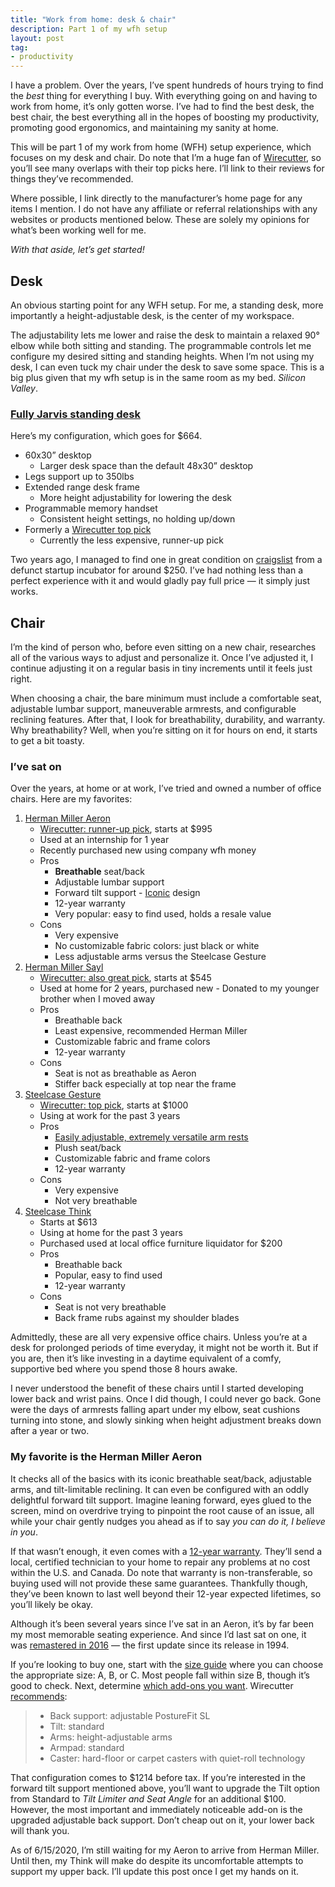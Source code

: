 ```yaml
---
title: "Work from home: desk & chair"
description: Part 1 of my wfh setup
layout: post
tag:
- productivity
---
```


I have a problem. Over the years, I’ve spent hundreds of hours trying to find the _best_ thing for everything I buy. With everything going on and having to work from home, it’s only gotten worse. I’ve had to find the best desk, the best chair, the best everything all in the hopes of boosting my productivity, promoting good ergonomics, and maintaining my sanity at home.

This will be part 1 of my work from home (WFH) setup experience, which focuses on my desk and chair. Do note that I’m a huge fan of [Wirecutter](https://www.nytimes.com/wirecutter/), so you’ll see many overlaps with their top picks here. I’ll link to their reviews for things they’ve recommended.

Where possible, I link directly to the manufacturer’s home page for any items I mention. I do not have any affiliate or referral relationships with any websites or products mentioned below. These are solely my opinions for what’s been working well for me.

_With that aside, let’s get started!_

## Desk

An obvious starting point for any WFH setup. For me, a standing desk, more importantly a height-adjustable desk, is the center of my workspace.

The adjustability lets me lower and raise the desk to maintain a relaxed 90° elbow while both sitting and standing. The programmable controls let me configure my desired sitting and standing heights. When I’m not using my desk, I can even tuck my chair under the desk to save some space. This is a big plus given that my wfh setup is in the same room as my bed. _Silicon Valley_.

### [Fully Jarvis standing desk](https://www.fully.com/standing-desks/jarvis.html)

Here’s my configuration, which goes for \$664.

- 60x30” desktop
    - Larger desk space than the default 48x30” desktop
- Legs support up to 350lbs
- Extended range desk frame
    - More height adjustability for lowering the desk
- Programmable memory handset
    - Consistent height settings, no holding up/down
- Formerly a [Wirecutter top pick](#)
    - Currently the less expensive, runner-up pick

Two years ago, I managed to find one in great condition on [craigslist](https://craigslist.org) from a defunct startup incubator for around \$250. I’ve had nothing less than a perfect experience with it and would gladly pay full price — it simply just works.

## Chair

I’m the kind of person who, before even sitting on a new chair, researches all of the various ways to adjust and personalize it. Once I’ve adjusted it, I continue adjusting it on a regular basis in tiny increments until it feels just right.

When choosing a chair, the bare minimum must include a comfortable seat, adjustable lumbar support, maneuverable armrests, and configurable reclining features. After that, I look for breathability, durability, and warranty. Why breathability? Well, when you’re sitting on it for hours on end, it starts to get a bit toasty.

### I’ve sat on

Over the years, at home or at work, I’ve tried and owned a number of office chairs. Here are my favorites:

1. [Herman Miller Aeron](https://store.hermanmiller.com/office/office-chairs/aeron-chair/2195348.html)
    - [Wirecutter: runner-up pick](https://www.nytimes.com/wirecutter/reviews/best-office-chair/), starts at \$995
    - Used at an internship for 1 year
    - Recently purchased new using company wfh money
    - Pros
        - **Breathable** seat/back
        - Adjustable lumbar support
        - Forward tilt support - [Iconic](https://www.moma.org/collection/works/3734) design
        - 12-year warranty
        - Very popular: easy to find used, holds a resale value
    - Cons
        - Very expensive
        - No customizable fabric colors: just black or white
        - Less adjustable arms versus the Steelcase Gesture
2. [Herman Miller Sayl](https://store.hermanmiller.com/office/office-chairs/sayl-task-chair/2294.html)
    - [Wirecutter: also great pick](https://www.nytimes.com/wirecutter/reviews/best-office-chair/), starts at \$545
    - Used at home for 2 years, purchased new - Donated to my younger brother when I moved away
    - Pros
        - Breathable back
        - Least expensive, recommended Herman Miller
        - Customizable fabric and frame colors
        - 12-year warranty
    - Cons
        - Seat is not as breathable as Aeron
        - Stiffer back especially at top near the frame
3. [Steelcase Gesture](https://www.steelcase.com/products/office-chairs/gesture/)
    - [Wirecutter: top pick](https://www.nytimes.com/wirecutter/reviews/best-office-chair/), starts at \$1000
    - Using at work for the past 3 years
    - Pros
        - [Easily adjustable, extremely versatile arm rests](https://youtu.be/QV2QOE7Dq60?t=60)
        - Plush seat/back
        - Customizable fabric and frame colors
        - 12-year warranty
    - Cons
        - Very expensive
        - Not very breathable
4. [Steelcase Think](https://www.steelcase.com/products/office-chairs/think/)
    - Starts at \$613
    - Using at home for the past 3 years
    - Purchased used at local office furniture liquidator for \$200
    - Pros
        - Breathable back
        - Popular, easy to find used
        - 12-year warranty
    - Cons
        - Seat is not very breathable
        - Back frame rubs against my shoulder blades

Admittedly, these are all very expensive office chairs. Unless you’re at a desk for prolonged periods of time everyday, it might not be worth it. But if you are, then it’s like investing in a daytime equivalent of a comfy, supportive bed where you spend those 8 hours awake.

I never understood the benefit of these chairs until I started developing lower back and wrist pains. Once I did though, I could never go back. Gone were the days of armrests falling apart under my elbow, seat cushions turning into stone, and slowly sinking when height adjustment breaks down after a year or two.

### My favorite is the Herman Miller Aeron

It checks all of the basics with its iconic breathable seat/back, adjustable arms, and tilt-limitable reclining. It can even be configured with an oddly delightful forward tilt support. Imagine leaning forward, eyes glued to the screen, mind on overdrive trying to pinpoint the root cause of an issue, all while your chair gently nudges you ahead as if to say _you can do it, I believe in you_.

If that wasn’t enough, it even comes with a [12-year warranty](https://www.hermanmiller.com/customer-service/warranty-and-service/). They’ll send a local, certified technician to your home to repair any problems at no cost within the U.S. and Canada. Do note that warranty is non-transferable, so buying used will not provide these same guarantees. Thankfully though, they’ve been known to last well beyond their 12-year expected lifetimes, so you’ll likely be okay.

Although it’s been several years since I’ve sat in an Aeron, it’s by far been my most memorable seating experience. And since I’d last sat on one, it was [remastered in 2016](https://www.btod.com/blog/aeron-classic-vs-remastered/) — the first update since its release in 1994.

If you’re looking to buy one, start with the [size guide](https://www.hermanmiller.com/content/dam/hermanmiller/documents/product_literature/other/ap_sizefitref_aeron_chairs.pdf) where you can choose the appropriate size: A, B, or C. Most people fall within size B, though it’s good to check. Next, determine [which add-ons you want](https://store.hermanmiller.com/office/office-chairs/aeron-chair/2195348.html). Wirecutter [recommends](https://www.nytimes.com/wirecutter/reviews/best-office-chair/):

> - Back support: adjustable PostureFit SL
> - Tilt: standard
> - Arms: height-adjustable arms
> - Armpad: standard
> - Caster: hard-floor or carpet casters with quiet-roll technology

That configuration comes to $1214 before tax. If you’re interested in the forward tilt support mentioned above, you’ll want to upgrade the Tilt option from Standard to _Tilt Limiter and Seat Angle_ for an additional $100. However, the most important and immediately noticeable add-on is the upgraded adjustable back support. Don’t cheap out on it, your lower back will thank you.

As of 6/15/2020, I’m still waiting for my Aeron to arrive from Herman Miller. Until then, my Think will make do despite its uncomfortable attempts to support my upper back. I’ll update this post once I get my hands on it.
